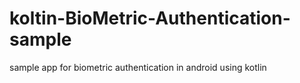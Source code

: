 # koltin-BioMetric-Authentication-sample
sample app for biometric authentication in android using kotlin
